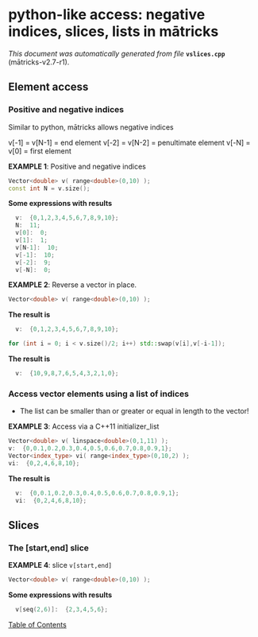 
# python-like access: negative indices, slices, lists in mātricks
_This document was automatically generated from file_ **`vslices.cpp`** (mātricks-v2.7-r1).

## Element access
### Positive and negative indices
Similar to python, mātricks allows negative indices

v[-1] = v[N-1] = end element
v[-2] = v[N-2] = penultimate element
v[-N] = v[0]   = first element


**EXAMPLE 1**: Positive and negative indices
```C++
Vector<double> v( range<double>(0,10) );
const int N = v.size();
```

**Some expressions with results**
```C++
  v:  {0,1,2,3,4,5,6,7,8,9,10}; 
  N:  11; 
  v[0]:  0; 
  v[1]:  1; 
  v[N-1]:  10; 
  v[-1]:  10; 
  v[-2]:  9; 
  v[-N]:  0; 
```



**EXAMPLE 2**: Reverse a vector in place.
```C++
Vector<double> v( range<double>(0,10) );
```

**The result is**
```C++
  v:  {0,1,2,3,4,5,6,7,8,9,10}; 
```

```C++
for (int i = 0; i < v.size()/2; i++) std::swap(v[i],v[-i-1]);
```

**The result is**
```C++
  v:  {10,9,8,7,6,5,4,3,2,1,0}; 
```

### Access vector elements using a list of indices

* The list can be smaller than or greater or equal in length to the vector!


**EXAMPLE 3**: Access via a C++11 initializer_list
```C++
Vector<double> v( linspace<double>(0,1,11) );
v:  {0,0.1,0.2,0.3,0.4,0.5,0.6,0.7,0.8,0.9,1}; 
Vector<index_type> vi( range<index_type>(0,10,2) );
vi:  {0,2,4,6,8,10}; 
```

**The result is**
```C++
  v:  {0,0.1,0.2,0.3,0.4,0.5,0.6,0.7,0.8,0.9,1}; 
  vi:  {0,2,4,6,8,10}; 
```

## Slices
### The [start,end] slice


**EXAMPLE 4**: slice `v[start,end]`
```C++
Vector<double> v( range<double>(0,10) );
```

**Some expressions with results**
```C++
  v[seq(2,6)]:  {2,3,4,5,6}; 
```


[Table of Contents](README.md)
